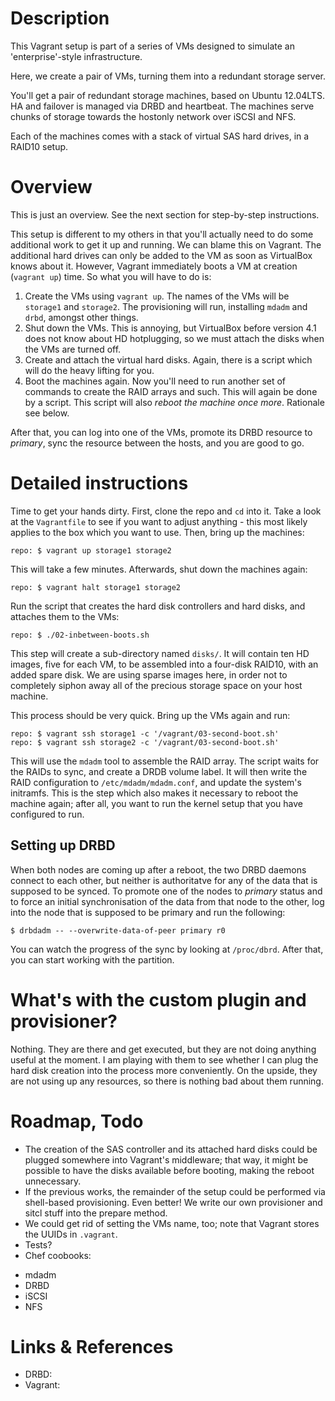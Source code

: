 # Description

This Vagrant setup is part of a series of VMs designed to simulate an 'enterprise'-style infrastructure.

Here, we create a pair of VMs, turning them into a redundant storage server.

You'll get a pair of redundant storage machines, based on Ubuntu 12.04LTS. HA and failover is managed via DRBD and heartbeat. The machines serve chunks of storage towards the hostonly network over iSCSI and NFS.

Each of the machines comes with a stack of virtual SAS hard drives, in a RAID10 setup.

# Overview

This is just an overview. See the next section for step-by-step instructions.

This setup is different to my others in that you'll actually need to do some additional work to get it up and running. We can blame this on Vagrant. The additional hard drives can only be added to the VM as soon as VirtualBox knows about it. However, Vagrant immediately boots a VM at creation (`vagrant up`) time. So what you will have to do is:

1. Create the VMs using `vagrant up`. The names of the VMs will be `storage1` and `storage2`. The provisioning will run, installing `mdadm` and `drbd`, amongst other things.
1. Shut down the VMs. This is annoying, but VirtualBox before version 4.1 does not know about HD hotplugging, so we must attach the disks when the VMs are turned off.
1. Create and attach the virtual hard disks. Again, there is a script which will do the heavy lifting for you.
1. Boot the machines again. Now you'll need to run another set of commands to create the RAID arrays and such. This will again be done by a script. This script will also _reboot the machine once more_. Rationale see below.

After that, you can log into one of the VMs, promote its DRBD resource to _primary_, sync the resource between the hosts, and you are good to go.

# Detailed instructions

Time to get your hands dirty. First, clone the repo and `cd` into it. Take a look at the `Vagrantfile` to see if you want to adjust anything - this most likely applies to the box which you want to use. Then, bring up the machines:

    repo: $ vagrant up storage1 storage2

This will take a few minutes. Afterwards, shut down the machines again:

    repo: $ vagrant halt storage1 storage2

Run the script that creates the hard disk controllers and hard disks, and attaches them to  the VMs:

    repo: $ ./02-inbetween-boots.sh

This step will create a sub-directory named `disks/`. It will contain ten HD images, five for each VM, to be assembled into a four-disk RAID10, with an added spare disk. We are using sparse images here, in order not to completely siphon away all of the precious storage space on your host machine.

This process should be very quick. Bring up the VMs again and run:

    repo: $ vagrant ssh storage1 -c '/vagrant/03-second-boot.sh'
    repo: $ vagrant ssh storage2 -c '/vagrant/03-second-boot.sh'

This will use the `mdadm` tool to assemble the RAID array. The script waits for the RAIDs to sync, and create a DRDB volume label. It will then write the RAID configuration to `/etc/mdadm/mdadm.conf`, and update the system's initramfs. This is the step which also makes it necessary to reboot the machine again; after all, you want to run the kernel setup that you have configured to run.

## Setting up DRBD

When both nodes are coming up after a reboot, the two DRBD daemons connect to each other, but neither is authoritatve for any of the data that is supposed to be synced. To promote one of the nodes to _primary_ status and to force an initial synchronisation of the data from that node to the other, log into the node that is supposed to be primary and run the following:

    $ drbdadm -- --overwrite-data-of-peer primary r0

You can watch the progress of the sync by looking at `/proc/dbrd`. After that, you can start working with the partition.

# What's with the custom plugin and provisioner?

Nothing. They are there and get executed, but they are not doing anything useful at the moment. I am playing with them to see whether I can plug the hard disk creation into the process more conveniently. On the upside, they are not using up any resources, so there is nothing bad about them running.

# Roadmap, Todo

* The creation of the SAS controller and its attached hard disks could be plugged somewhere into Vagrant's middleware; that way, it might be possible to have the disks available before booting, making the reboot unnecessary.
* If the previous works, the remainder of the setup could be performed via shell-based provisioning. Even better! We write our own provisioner and sitcl stuff into the prepare method.
* We could get rid of setting the VMs name, too; note that Vagrant stores the UUIDs in `.vagrant`.
* Tests?
* Chef coobooks:
- mdadm
- DRBD
- iSCSI
- NFS

# Links & References

* DRBD: 
* Vagrant: 
